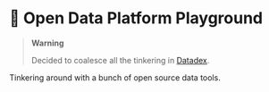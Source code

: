 # :bento: Open Data Platform Playground

> **Warning**
>
> Decided to coalesce all the tinkering in [Datadex](https://github.com/davidgasquez/datadex).

Tinkering around with a bunch of open source data tools.
